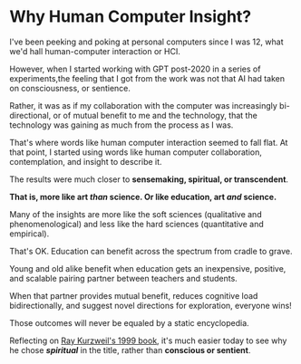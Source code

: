 
# Why Human Computer Insight? 

I've been peeking and poking at personal computers since I was 12,
what we'd hall human-computer interaction or HCI. 

However, when I started working with GPT post-2020 in a series of experiments,the feeling that I got from the work was not that AI had taken on consciousness, or sentience. 

Rather, it was as if my collaboration with the computer was increasingly bi-directional, or of mutual benefit to me and the technology, that the technology was gaining as much from the process as I was.

That's where words like human computer interaction seemed to fall flat. At that point, I started using words like human computer collaboration, contemplation, and insight to describe it.

The results were much closer to **sensemaking, spiritual, or transcendent**. 

**That is, more like art *than* science. Or like education, art *and* science.**

Many of the insights are more like the soft sciences (qualitative and phenomenological) and less like the hard sciences (quantitative and empirical).

That's OK. Education can benefit across the spectrum from cradle to grave. 

Young and old alike benefit when education gets an inexpensive, positive, and scalable  pairing partner between teachers and students. 

When that partner provides mutual benefit, reduces cognitive load bidirectionally, and suggest novel directions for exploration, everyone wins! 

Those outcomes will never be equaled by a static encyclopedia.

Reflecting on [Ray Kurzweil's 1999 book](https://en.wikipedia.org/wiki/The_Age_of_Spiritual_Machines), it's much easier today to see why he chose ***spiritual*** in the title, rather than **conscious or sentient**. 
